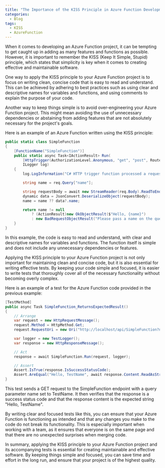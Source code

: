 ```yaml
---
title: "The Importance of the KISS Principle in Azure Function Development"
categories:
  - Blog
tags:
  - KISS
  - AzureFunction
---
```


When it comes to developing an Azure Function project, it can be tempting to get caught up in adding as many features and functions as possible. However, it is important to remember the KISS (Keep It Simple, Stupid) principle, which states that simplicity is key when it comes to creating effective and maintainable software.

One way to apply the KISS principle to your Azure Function project is to focus on writing clean, concise code that is easy to read and understand. This can be achieved by adhering to best practices such as using clear and descriptive names for variables and functions, and using comments to explain the purpose of your code.

Another way to keep things simple is to avoid over-engineering your Azure Function project. This might mean avoiding the use of unnecessary dependencies or abstaining from adding features that are not absolutely necessary for the project's goals.

Here is an example of an Azure Function written using the KISS principle:

```cs
public static class SimpleFunction
{
    [FunctionName("SimpleFunction")]
    public static async Task<IActionResult> Run(
        [HttpTrigger(AuthorizationLevel.Anonymous, "get", "post", Route = null)] HttpRequest req,
        ILogger log)
    {
        log.LogInformation("C# HTTP trigger function processed a request.");

        string name = req.Query["name"];

        string requestBody = await new StreamReader(req.Body).ReadToEndAsync();
        dynamic data = JsonConvert.DeserializeObject(requestBody);
        name = name ?? data?.name;

        return name != null
            ? (ActionResult)new OkObjectResult($"Hello, {name}")
            : new BadRequestObjectResult("Please pass a name on the query string or in the request body");
    }
}
```

In this example, the code is easy to read and understand, with clear and descriptive names for variables and functions. The function itself is simple and does not include any unnecessary dependencies or features.

Applying the KISS principle to your Azure Function project is not only important for maintaining clean and concise code, but it is also essential for writing effective tests. By keeping your code simple and focused, it is easier to write tests that thoroughly cover all of the necessary functionality without becoming overly complex.

Here is an example of a test for the Azure Function code provided in the previous example:

```cs
[TestMethod]
public async Task SimpleFunction_ReturnsExpectedResult()
{
    // Arrange
    var request = new HttpRequestMessage();
    request.Method = HttpMethod.Get;
    request.RequestUri = new Uri("http://localhost/api/SimpleFunction?name=TestName");

    var logger = new TestLogger();
    var response = new HttpResponseMessage();

    // Act
    response = await SimpleFunction.Run(request, logger);

    // Assert
    Assert.IsTrue(response.IsSuccessStatusCode);
    Assert.AreEqual("Hello, TestName", await response.Content.ReadAsStringAsync());
}
```

This test sends a GET request to the SimpleFunction endpoint with a query parameter name set to TestName. It then verifies that the response is a success status code and that the response content is the expected string "Hello, TestName".

By writing clear and focused tests like this, you can ensure that your Azure Function is functioning as intended and that any changes you make to the code do not break its functionality. This is especially important when working with a team, as it ensures that everyone is on the same page and that there are no unexpected surprises when merging code.

In summary, applying the KISS principle to your Azure Function project and its accompanying tests is essential for creating maintainable and effective software. By keeping things simple and focused, you can save time and effort in the long run, and ensure that your project is of the highest quality.
